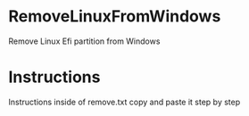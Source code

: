 # RemoveLinuxFromWindows
Remove Linux Efi partition from Windows

# Instructions
Instructions inside of remove.txt
copy and paste it step by step
